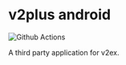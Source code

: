  # v2plus android
 ![Github Actions](https://github.com/AiryMiku/v2plus_android/workflows/.github/workflows/android.yml/badge.svg)

 A third party application for v2ex.